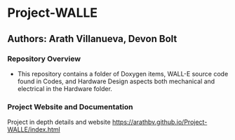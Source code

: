 # Project-WALLE
## Authors: Arath Villanueva, Devon Bolt
### Repository Overview
- This repository contains a folder of Doxygen items, WALL-E source code found in Codes, and Hardware Design aspects both mechanical and electrical in the Hardware folder.
### Project Website and Documentation
Project in depth details and website https://arathbv.github.io/Project-WALLE/index.html 
